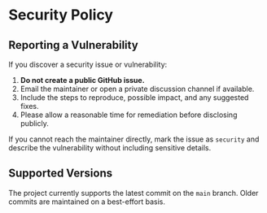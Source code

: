 # Security Policy

## Reporting a Vulnerability

If you discover a security issue or vulnerability:

1. **Do not create a public GitHub issue.**
2. Email the maintainer or open a private discussion channel if available.
3. Include the steps to reproduce, possible impact, and any suggested fixes.
4. Please allow a reasonable time for remediation before disclosing publicly.

If you cannot reach the maintainer directly, mark the issue as `security` and
describe the vulnerability without including sensitive details.

## Supported Versions

The project currently supports the latest commit on the `main` branch. Older
commits are maintained on a best-effort basis.
